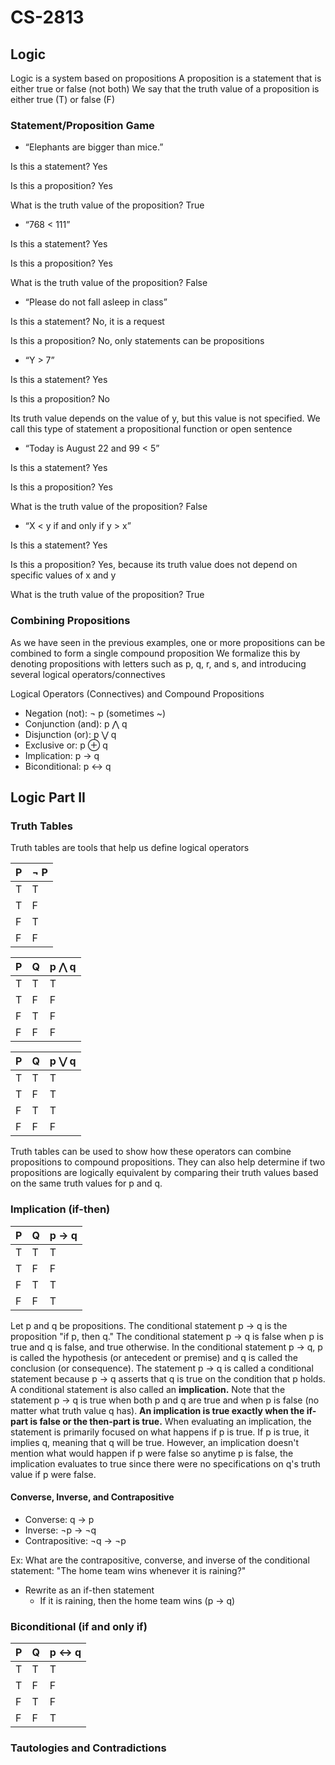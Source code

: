 # CS-2813

## Logic

Logic is a system based on propositions
A proposition is a statement that is either true or false (not both)
We say that the truth value of a proposition is either true (T) or false (F)

### Statement/Proposition Game
- “Elephants are bigger than mice.”

Is this a statement? Yes

Is this a proposition? Yes

What is the truth value of the proposition? True

- “768 < 111”

Is this a statement? Yes

Is this a proposition? Yes

What is the truth value of the proposition? False

- “Please do not fall asleep in class”

Is this a statement? No, it is a request

Is this a proposition? No, only statements can be propositions

- “Y > 7”

Is this a statement? Yes

Is this a proposition? No

Its truth value depends on the value of y, but this value is not specified. We call this type of statement a propositional function or open sentence

- “Today is August 22 and 99 < 5”

Is this a statement? Yes

Is this a proposition? Yes

What is the truth value of the proposition? False

- “X < y if and only if y > x”

Is this a statement? Yes

Is this a proposition? Yes, because its truth value does not depend on specific values of x and y

What is the truth value of the proposition? True

### Combining Propositions

As we have seen in the previous examples, one or more propositions can be combined to form a single compound proposition
We formalize this by denoting propositions with letters such as p, q, r, and s, and introducing several logical operators/connectives

Logical Operators (Connectives) and Compound Propositions

- Negation (not): ¬ p (sometimes ~)
- Conjunction (and): p ⋀ q
- Disjunction (or): p ⋁ q
- Exclusive or: p ⊕ q
- Implication: p → q
- Biconditional: p ↔ q

## Logic Part II

### Truth Tables

Truth tables are tools that help us define logical operators

| P | ¬ P |
|---|---|
| T | T |  
| T | F |  
| F | T |  
| F | F |  

| P | Q | p ⋀ q |
|---|---|-------|
| T | T | T |
| T | F | F |
| F | T | F |
| F | F | F |

| P | Q | p ⋁ q |
|---|---|-------|
| T | T | T |
| T | F | T |
| F | T | T |
| F | F | F |

Truth tables can be used to show how these operators can combine propositions to compound propositions. They can also help determine if two propositions are logically equivalent by comparing their truth values based on the same truth values for p and q. 

### Implication (if-then)

| P | Q | p → q |
|---|---|-------|
| T | T | T |
| T | F | F |
| F | T | T |
| F | F | T |

Let p and q be propositions. The conditional statement p → q is the proposition "if p, then q." The conditional statement p → q is false when p is true and q is false, and true otherwise. In the conditional statement p → q, p is called the hypothesis (or antecedent or premise) and q is called the conclusion (or consequence). The statement p → q is called a conditional statement because p → q asserts that q is true on the condition that p holds. A conditional statement is also called an **implication.** Note that the statement p → q is true when both p and q are true and when p is false (no matter what truth value q has). **An implication is true exactly when the if-part is false or the then-part is true.** When evaluating an implication, the statement is primarily focused on what happens if p is true. If p is true, it implies q, meaning that q will be true. However, an implication doesn't mention what would happen if p were false so anytime p is false, the implication evaluates to true since there were no specifications on q's truth value if p were false. 

#### Converse, Inverse, and Contrapositive

- Converse: q → p
- Inverse: ¬p → ¬q
- Contrapositive: ¬q → ¬p

Ex: What are the contrapositive, converse, and inverse of the conditional statement: "The home team wins whenever it is raining?"

- Rewrite as an if-then statement
    - If it is raining, then the home team wins (p → q)
 
### Biconditional (if and only if)

| P | Q | p ↔ q |
|---|---|-------|
| T | T | T |
| T | F | F |
| F | T | F |
| F | F | T |

### Tautologies and Contradictions

